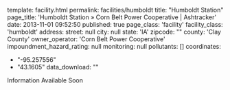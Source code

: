 template: facility.html
permalink: facilities/humboldt
title: "Humboldt Station"
page_title: 'Humboldt Station &raquo; Corn Belt Power Cooperative | Ashtracker'
date: 2013-11-01 09:52:50
published: true
page_class: 'facility'
facility_class: 'humboldt'
address: 
  street: null
  city: null
  state: 'IA'
  zipcode: ""
  county: 'Clay County'
owner_operator: 'Corn Belt Power Cooperative'
impoundment_hazard_rating: null
monitoring: null
pollutants: []
coordinates: 
  - "-95.257556"
  - "43.1605"
data_download: ""

Information Available Soon